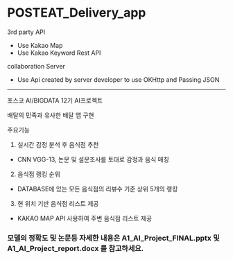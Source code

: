 # POSTEAT_Delivery_app

3rd party API
- Use Kakao Map
- Use Kakao Keyword Rest API

collaboration Server
- Use Api created by server developer to use OKHttp and Passing JSON

-----------------------------------------------------------

포스코 AI/BIGDATA 12기 AI프로젝트

배달의 민족과 유사한 배달 앱 구현 

주요기능 
1. 실시간 감정 분석 후 음식점 추천
 - CNN VGG-13, 논문 및 설문조사를 토대로 감정과 음식 매칭
2. 음식점 랭킹 순위
 - DATABASE에 있는 모든 음식점의 리뷰수 기준 상위 5개의 랭킹
3. 현 위치 기반 음식점 리스트 제공
 - KAKAO MAP API 사용하여 주변 음식점 리스트 제공 

### 모델의 정확도 및 논문등 자세한 내용은 A1_AI_Project_FINAL.pptx 및 A1_AI_Project_report.docx  를 참고하세요.
